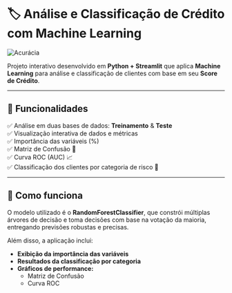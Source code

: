 # 🏷️ Análise e Classificação de Crédito com Machine Learning

![Acurácia](https://img.shields.io/badge/Acur%C3%A1cia-82%25-blue)

Projeto interativo desenvolvido em **Python + Streamlit** que aplica **Machine Learning** para análise e classificação de clientes com base em seu **Score de Crédito**.

---

## 🚀 Funcionalidades

✅ Análise em duas bases de dados: **Treinamento** & **Teste**  
✅ Visualização interativa de dados e métricas  
✅ Importância das variáveis (%)  
✅ Matriz de Confusão 📌  
✅ Curva ROC (AUC) 📈  
✅ Classificação dos clientes por categoria de risco 🎯

---

## 🧩 Como funciona

O modelo utilizado é o **RandomForestClassifier**, que constrói múltiplas árvores de decisão e toma decisões com base na votação da maioria, entregando previsões robustas e precisas.

Além disso, a aplicação inclui:

- **Exibição da importância das variáveis**
- **Resultados da classificação por categoria**
- **Gráficos de performance:**
  - Matriz de Confusão
  - Curva ROC
